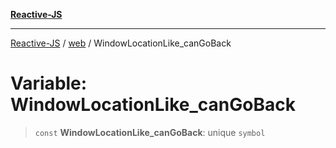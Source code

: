 [**Reactive-JS**](../../README.md)

***

[Reactive-JS](../../README.md) / [web](../README.md) / WindowLocationLike\_canGoBack

# Variable: WindowLocationLike\_canGoBack

> `const` **WindowLocationLike\_canGoBack**: unique `symbol`
